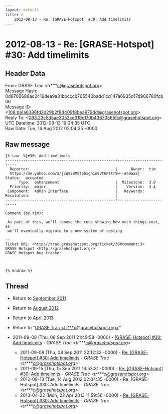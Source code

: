 ```yaml
---
layout: default
title: >
    2012-08-13 - Re: [GRASE-Hotspot] #30: Add timelimits
---
```


# 2012-08-13 - Re: [GRASE-Hotspot] #30: Add timelimits

## Header Data

From: GRASE Trac \<tr***c@grasehotspot.org\><br>
Message Hash: 0d6702686ac2416dea9a31bbcccb765540badd1cd147a6935d17d906780fcb06<br>
Message ID: \<108.ba1a6386fd2d29b2f84409f8bea979dd@grasehotspot.org\><br>
Reply To: \<093.23c5d5ae3052ce319c170b43670565fc@grasehotspot.org\><br>
UTC Datetime: 2012-08-13 19:04:35 UTC<br>
Raw Date: Tue, 14 Aug 2012 02:04:35 -0000<br>

## Raw message

```
{% raw  %}#30: Add timelimits
-------------------------------------------------+-------------------------
  Reporter:                                      |      Owner:  tim
  https://me.yahoo.com/a/jcW92BMmtphxgh1n6Vt6PttrSw--#a9aa2|     Status:  accepted
      Type:  enhancement                         |  Milestone:  3.9
  Priority:  major                               |    Version:  3.4
 Component:  Admin Interface                     |   Keywords:
Resolution:                                      |
-------------------------------------------------+-------------------------

Comment (by tim):

 As part of this, we'll remove the code showing how much things cost, as
 we'll eventually migrate to a new system of costing

-- 
Ticket URL: <http://trac.grasehotspot.org/ticket/30#comment:3>
GRASE Hotspot <http://grasehotspot.org/>
GRASE Hotspot bug tracker



{% endraw %}
```

## Thread

+ Return to [September 2011](/archive/2011/09)
+ Return to [August 2012](/archive/2012/08)
+ Return to [April 2013](/archive/2013/04)

+ Return to "[GRASE Trac <tr***c<span>@</span>grasehotspot.org>](/authors/tr___c_at_grasehotspot_org)"

+ 2011-09-08 (Thu, 08 Sep 2011 21:49:58 -0000) - [[GRASE-Hotspot]  #30: Add timelimits](/archive/2011/09/b01860abf97fee7e75a6a9bc574a7eadedec4885acbc83644a1201a39cfa28b2) - _GRASE Trac \<tr***c@grasehotspot.org\>_
  + 2011-09-08 (Thu, 08 Sep 2011 22:12:32 -0000) - [Re: [GRASE-Hotspot] #30: Add timelimits](/archive/2011/09/91fb992a3d0d46fc549f5c0f393ac5b60b34cd59aa3342cf778dd8fa445cbd45) - _GRASE Trac \<tr***c@grasehotspot.org\>_
  + 2011-09-15 (Thu, 15 Sep 2011 16:53:31 -0000) - [Re: [GRASE-Hotspot] #30: Add timelimits](/archive/2011/09/9ba11b35af0134305aea0209609df7e0f3d061b9836ec6f7daf882a945278883) - _GRASE Trac \<tr***c@grasehotspot.org\>_
  + 2012-08-13 (Tue, 14 Aug 2012 02:04:35 -0000) - Re: [GRASE-Hotspot] #30: Add timelimits - _GRASE Trac \<tr***c@grasehotspot.org\>_
  + 2013-04-22 (Mon, 22 Apr 2013 11:59:56 -0000) - [Re: [GRASE-Hotspot] #30: Add timelimits](/archive/2013/04/bd0c9956275a934529cf516829091ef898947b71776f019803d86a8f03e9debc) - _GRASE Trac \<tr***c@grasehotspot.org\>_

